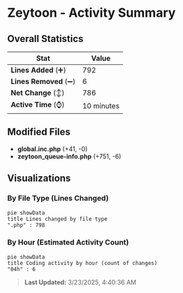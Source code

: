 # Zeytoon - Activity Summary 

## Overall Statistics

| Stat                   | Value                                                             |
| ---------------------- | ----------------------------------------------------------------- |
| **Lines Added** (➕)   | 792                                          |
| **Lines Removed** (➖) | 6                                        |
| **Net Change** (↕)    | 786                |
| **Active Time** (⌚)   | 10 minutes |


## Modified Files
- **global.inc.php** (+41, -0)
- **zeytoon_queue-info.php** (+751, -6)

## Visualizations

### By File Type (Lines Changed)

```mermaid
pie showData
title Lines changed by file type
".php" : 798
```

### By Hour (Estimated Activity Count)

```mermaid
pie showData
title Coding activity by hour (count of changes)
"04h" : 6
```


> **Last Updated:** 3/23/2025, 4:40:36 AM